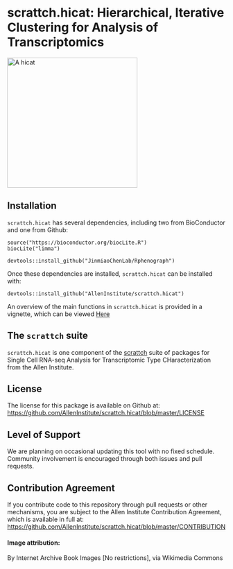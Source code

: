 # scrattch.hicat: Hierarchical, Iterative Clustering for Analysis of Transcriptomics 

<img src="https://upload.wikimedia.org/wikipedia/commons/thumb/c/cb/The_cat_-_an_introduction_to_the_study_of_backboned_animals%2C_especially_mammals_%281881%29_%2820577850762%29.jpg/640px-The_cat_-_an_introduction_to_the_study_of_backboned_animals%2C_especially_mammals_%281881%29_%2820577850762%29.jpg" alt="A hicat" width="300px"/>

## Installation

`scrattch.hicat` has several dependencies, including two from BioConductor and one from Github:
```
source("https://bioconductor.org/biocLite.R")
biocLite("limma")

devtools::install_github("JinmiaoChenLab/Rphenograph")
```

Once these dependencies are installed, `scrattch.hicat` can be installed with:
```
devtools::install_github("AllenInstitute/scrattch.hicat")
```

An overview of the main functions in `scrattch.hicat` is provided in a vignette, which can be viewed [Here](http://htmlpreview.github.io/?https://github.com/AllenInstitute/scrattch.hicat/blob/master/vignettes/scrattch.hicat.html) 

## The `scrattch` suite

`scrattch.hicat` is one component of the [scrattch](https://github.com/AllenInstitute/scrattch/) suite of packages for Single Cell RNA-seq Analysis for Transcriptomic Type CHaracterization from the Allen Institute.

## License

The license for this package is available on Github at: https://github.com/AllenInstitute/scrattch.hicat/blob/master/LICENSE

## Level of Support

We are planning on occasional updating this tool with no fixed schedule. Community involvement is encouraged through both issues and pull requests.

## Contribution Agreement

If you contribute code to this repository through pull requests or other mechanisms, you are subject to the Allen Institute Contribution Agreement, which is available in full at: https://github.com/AllenInstitute/scrattch.hicat/blob/master/CONTRIBUTION

#### Image attribution:
By Internet Archive Book Images [No restrictions], via Wikimedia Commons
